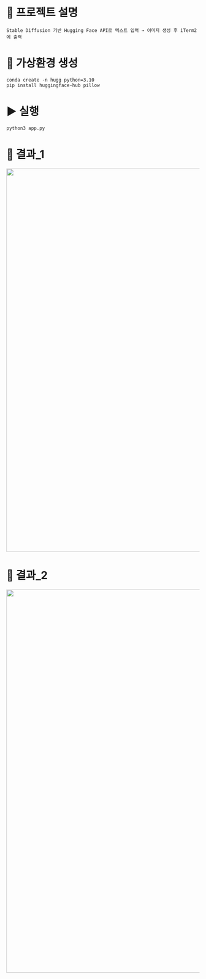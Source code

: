 # 🚀 프로젝트 설명
```
Stable Diffusion 기반 Hugging Face API로 텍스트 입력 → 이미지 생성 후 iTerm2에 출력
```

# 🐍 가상환경 생성
```
conda create -n hugg python=3.10
pip install huggingface-hub pillow
```

# ▶️ 실행
```
python3 app.py
```

# 📸 결과_1
<p align="center">
  <img src="https://github.com/user-attachments/assets/5d0e1df4-86c0-4df9-805e-35765b21f83c" width="1000">
</p>

# 📸 결과_2
<p align="center">
  <img src="https://github.com/user-attachments/assets/c0506c7a-2567-412a-9a0f-83b6f3854410" width="1000">
</p>
